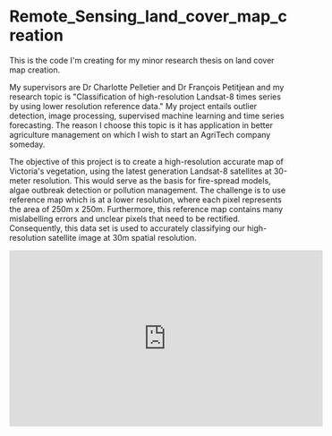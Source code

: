 # Remote_Sensing_land_cover_map_creation

This is the code I'm creating for my minor research thesis on land cover map creation.

My supervisors are Dr Charlotte Pelletier and Dr François Petitjean and my research topic is "Classification of high-resolution Landsat-8 times series by using lower resolution reference data." My project entails outlier detection, image processing, supervised machine learning and time series forecasting. The reason I choose this topic is it has application in better agriculture management on which I wish to start an AgriTech company someday.

The objective of this project is to create a high-resolution accurate map of Victoria's vegetation, using the latest generation Landsat-8 satellites at 30-meter resolution. This would serve as the basis for fire-spread models, algae outbreak detection or pollution management. The challenge is to use reference map which is at a lower resolution, where each pixel represents the area of 250m x 250m. Furthermore, this reference map contains many mislabelling errors and unclear pixels that need to be rectified. Consequently, this data set is used to accurately classifying our high-resolution satellite image at 30m spatial resolution. 

<iframe width="560" height="315" src="https://www.youtube.com/embed/4TqdV9aESeI" frameborder="0" allow="autoplay; encrypted-media" allowfullscreen></iframe>
